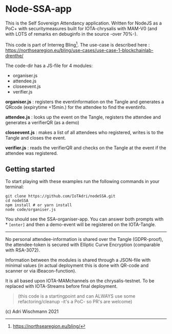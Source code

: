 # Node-SSA-app

This is the Self Sovereign Attendancy application.
Written for NodeJS as a PoC+ with securitymeasures built for IOTA-chrysalis with MAM-V0 (and with LOTS of remarks en debuginfo in the source -over 70%-).

This code is part of Interreg Bling[^first]. The use-case is described here : https://northsearegion.eu/bling/use-cases/use-case-1-blockchainlab-drenthe/

[^first]: https://northsearegion.eu/bling/

The code-dir has a JS-file for 4 modules:

- organiser.js
- attendee.js
- closeevent.js
- verifier.js

**organiser.js** : registers the eventinformation on the Tangle and generates a QRcode (expirytime +15min.) for the attendee to find the eventinfo.

**attendee.js** : looks up the event on the Tangle, registers the attendee and generates a verifierQR (as a demo)

**closeevent.js** : makes a list of all attendees who registered, writes is to the Tangle and closes the event.

**verifier.js** : reads the verifierQR and checks on the Tangle at the event if the attendee was registered.

## Getting started

To start playing with these examples run the following commands in your terminal:

```
git clone https://github.com/IoTAdri/nodeSSA.git
cd nodeSSA
npm install # or yarn install
node code/organiser.js
```

You should see the SSA-organiser-app. You can answer both prompts with \* `[enter]` and then a demo-event will be registered on the IOTA-Tangle.

---

No personal attendee-information is shared over the Tangle (GDPR-proof), the attendee-token is secured with Elliptic Curve Encryption (comparable with RSA-3072).

Information between the modules is shared through a JSON-file with minimal values (in actual deployment this is done with QR-code and scanner or via iBeacon-function).

It is all based upon IOTA-MAMchannels on the chrysalis-testnet. To be replaced with IOTA-Streams before final deployment.

> (this code is a startingpoint and can ALWAYS use some refactoring/cleanup -it's a PoC- so PR's are welcome)

(c) Adri Wischmann 2021
